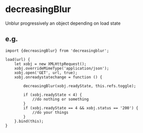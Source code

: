 # decreasingBlur
Unblur progressively an object depending on load state

## e.g. ##
```
import {decreasingBlur} from 'decreasingblur';

load(url) {
    let xobj = new XMLHttpRequest();
    xobj.overrideMimeType('application/json');
    xobj.open('GET', url, true);
    xobj.onreadystatechange = function () {
        
        decreasingBlur(xobj.readyState, this.refs.toggle);
        
        if (xobj.readyState < 4) {
            //do nothing or something
        }
        if (xobj.readyState == 4 && xobj.status == '200') {
            //do your things
        }
    }.bind(this);
}
```
